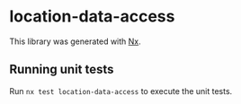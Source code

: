 # location-data-access

This library was generated with [Nx](https://nx.dev).

## Running unit tests

Run `nx test location-data-access` to execute the unit tests.
